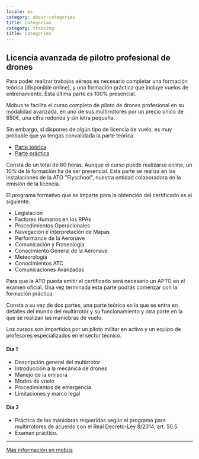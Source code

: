 ```yaml
---
locale: es
category: about-categories
title: Categorias
category: training
title: Categories
---
```


## Licencia avanzada de pilotro profesional de drones

Para poder realizar trabajos aéreos es necesario completar
una formación teórica (disponible online), y una formación
práctica que incluye vuelos de entrenamiento. Esta última
parte es 100% presencial.

Mobus te facilita el curso completo de piloto de drones
profesional en su modalidad avanzada, en uno de sus
multirrotores por un precio único de 650€, una cifra redonda y sin letra pequeña.

Sin embargo, si dispones de algún tipo de licencia de vuelo,
es muy probable que ya tengas convalidada la parte teórica.

<div class="nk-tabs">
  <ul class="nav nav-tabs nav-tabs-fill" role="tablist">
    <li class="nav-item">
      <a class="nav-link active" href="#tabs-1-1" role="tab" data-toggle="tab">Parte teórica</a>
    </li>
    <li class="nav-item">
      <a class="nav-link" href="#tabs-1-2" role="tab" data-toggle="tab">Parte práctica</a>
    </li>
  </ul>
<div class="tab-content">
  <div role="tabpanel" class="tab-pane fade show active" id="tabs-1-1">
    <div class="nk-gap"></div>
<p>
Consta de un total de 60 horas. Aunque el curso puede realizarse online, un 10% de la formación ha de ser presencial. Esta parte se realiza en las instalaciones de la ATO "Flyschool", nuestra entidad colaboradora en la emisión de la licencia.
</p>

<p>
El programa formativo que se imparte para la obtención del certificado es el siguiente:
</p>

<ul class="text-white">
<li>
Legislación
</li>
<li>
Factores Humanos en los RPAs
</li>
<li>
Procedimientos Operacionales
</li>
<li>
Navegación e interpretación de Mapas
</li>
<li>
Performance de la Aeronave
</li>
<li>
Comunicación y Fraseología
</li>
<li>
Conocimiento General de la Aeronave
</li>
<li>
Meteorología
</li>
<li>
Conocimientos ATC
</li>
<li>
Comunicaciones Avanzadas
</li>
</ul>

<p>
Para que la ATO pueda emitir el certificado será necesario un APTO en el examen oficial. Una vez terminada esta parte podrás comenzar con la formación práctica.
</p>
  </div>
  <div role="tabpanel" class="tab-pane fade" id="tabs-1-2">
    <div class="nk-gap"></div>
<p>
Consta a su vez de dos partes, una parte teórica en la que se entra en detalles del mundo del multirrotor y su funcionamiento y otra parte en la que se realizan las maniobras de vuelo.

Los cursos son impartidos por un piloto militar en activo y un equipo de profesores especializados en el sector técnico.
</p>

<h4 id="por-qué-drones">Día 1</h4>
<ul class="text-white">
<li>
Descripción general del multirrotor
</li>
<li>
Introducción a la mecánica de drones
</li>
<li>
Manejo de la emisora
</li>
<li>
Modos de vuelo
</li>
<li>
Procedimientos de emergencia
</li>
<li>
Limitaciones y marco legal
</li>
</ul>

<h4 id="por-qué-drones">Día 2</h4>
<ul class="text-white">
<li>
Práctica de las maniobras requeridas según el programa para multirrotores de acuerdo con el Real Decreto-Ley 8/2014, art. 50.5.
</li>
<li>
Examen práctico.
</li>
</ul>

  </div>
</div>
</div>

<hr/>

<span class="nk-post-title h5"><a target="_blank" href="http://www.mobus.es">Más información en mobus</a></span>

